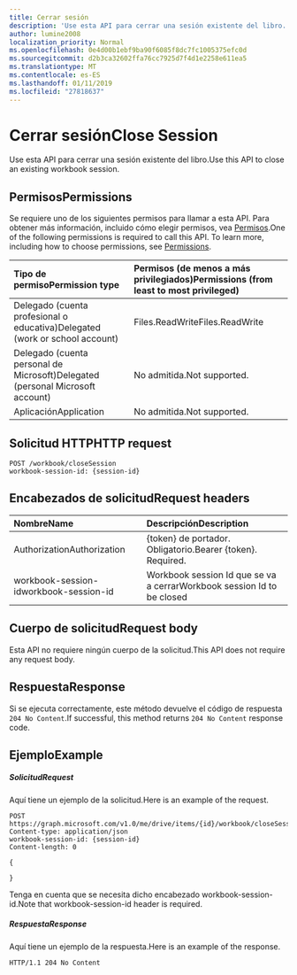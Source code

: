 ```yaml
---
title: Cerrar sesión
description: 'Use esta API para cerrar una sesión existente del libro. '
author: lumine2008
localization_priority: Normal
ms.openlocfilehash: 0e4d00b1ebf9ba90f6085f8dc7fc1005375efc0d
ms.sourcegitcommit: d2b3ca32602ffa76cc7925d7f4d1e2258e611ea5
ms.translationtype: MT
ms.contentlocale: es-ES
ms.lasthandoff: 01/11/2019
ms.locfileid: "27818637"
---
```

# <a name="close-session"></a><span data-ttu-id="d04d5-103">Cerrar sesión</span><span class="sxs-lookup"><span data-stu-id="d04d5-103">Close Session</span></span>

<span data-ttu-id="d04d5-104">Use esta API para cerrar una sesión existente del libro.</span><span class="sxs-lookup"><span data-stu-id="d04d5-104">Use this API to close an existing workbook session.</span></span> 

## <a name="permissions"></a><span data-ttu-id="d04d5-105">Permisos</span><span class="sxs-lookup"><span data-stu-id="d04d5-105">Permissions</span></span>
<span data-ttu-id="d04d5-p101">Se requiere uno de los siguientes permisos para llamar a esta API. Para obtener más información, incluido cómo elegir permisos, vea [Permisos](/graph/permissions-reference).</span><span class="sxs-lookup"><span data-stu-id="d04d5-p101">One of the following permissions is required to call this API. To learn more, including how to choose permissions, see [Permissions](/graph/permissions-reference).</span></span>

|<span data-ttu-id="d04d5-108">Tipo de permiso</span><span class="sxs-lookup"><span data-stu-id="d04d5-108">Permission type</span></span>      | <span data-ttu-id="d04d5-109">Permisos (de menos a más privilegiados)</span><span class="sxs-lookup"><span data-stu-id="d04d5-109">Permissions (from least to most privileged)</span></span>              |
|:--------------------|:---------------------------------------------------------|
|<span data-ttu-id="d04d5-110">Delegado (cuenta profesional o educativa)</span><span class="sxs-lookup"><span data-stu-id="d04d5-110">Delegated (work or school account)</span></span> | <span data-ttu-id="d04d5-111">Files.ReadWrite</span><span class="sxs-lookup"><span data-stu-id="d04d5-111">Files.ReadWrite</span></span>    |
|<span data-ttu-id="d04d5-112">Delegado (cuenta personal de Microsoft)</span><span class="sxs-lookup"><span data-stu-id="d04d5-112">Delegated (personal Microsoft account)</span></span> | <span data-ttu-id="d04d5-113">No admitida.</span><span class="sxs-lookup"><span data-stu-id="d04d5-113">Not supported.</span></span>    |
|<span data-ttu-id="d04d5-114">Aplicación</span><span class="sxs-lookup"><span data-stu-id="d04d5-114">Application</span></span> | <span data-ttu-id="d04d5-115">No admitida.</span><span class="sxs-lookup"><span data-stu-id="d04d5-115">Not supported.</span></span> |

## <a name="http-request"></a><span data-ttu-id="d04d5-116">Solicitud HTTP</span><span class="sxs-lookup"><span data-stu-id="d04d5-116">HTTP request</span></span>
<!-- { "blockType": "ignored" } -->
```http
POST /workbook/closeSession
workbook-session-id: {session-id}
```
## <a name="request-headers"></a><span data-ttu-id="d04d5-117">Encabezados de solicitud</span><span class="sxs-lookup"><span data-stu-id="d04d5-117">Request headers</span></span>
| <span data-ttu-id="d04d5-118">Nombre</span><span class="sxs-lookup"><span data-stu-id="d04d5-118">Name</span></span>       | <span data-ttu-id="d04d5-119">Descripción</span><span class="sxs-lookup"><span data-stu-id="d04d5-119">Description</span></span>|
|:---------------|:----------|
| <span data-ttu-id="d04d5-120">Authorization</span><span class="sxs-lookup"><span data-stu-id="d04d5-120">Authorization</span></span>  | <span data-ttu-id="d04d5-p102">{token} de portador. Obligatorio.</span><span class="sxs-lookup"><span data-stu-id="d04d5-p102">Bearer {token}. Required.</span></span> | | <span data-ttu-id="d04d5-123">Workbook-Session-Id</span><span class="sxs-lookup"><span data-stu-id="d04d5-123">Workbook-Session-Id</span></span>  | <span data-ttu-id="d04d5-p103">Identificador de sesión de libro que determina si los cambios se conservan o no. Opcional.</span><span class="sxs-lookup"><span data-stu-id="d04d5-p103">Workbook session Id that determines if changes are persisted or not. Optional.</span></span>|
| <span data-ttu-id="d04d5-126">workbook-session-id</span><span class="sxs-lookup"><span data-stu-id="d04d5-126">workbook-session-id</span></span> | <span data-ttu-id="d04d5-127">Workbook session Id que se va a cerrar</span><span class="sxs-lookup"><span data-stu-id="d04d5-127">Workbook session Id to be closed</span></span> |

## <a name="request-body"></a><span data-ttu-id="d04d5-128">Cuerpo de solicitud</span><span class="sxs-lookup"><span data-stu-id="d04d5-128">Request body</span></span>
<span data-ttu-id="d04d5-129">Esta API no requiere ningún cuerpo de la solicitud.</span><span class="sxs-lookup"><span data-stu-id="d04d5-129">This API does not require any request body.</span></span>

## <a name="response"></a><span data-ttu-id="d04d5-130">Respuesta</span><span class="sxs-lookup"><span data-stu-id="d04d5-130">Response</span></span>

<span data-ttu-id="d04d5-131">Si se ejecuta correctamente, este método devuelve el código de respuesta `204 No Content`.</span><span class="sxs-lookup"><span data-stu-id="d04d5-131">If successful, this method returns `204 No Content` response code.</span></span>

## <a name="example"></a><span data-ttu-id="d04d5-132">Ejemplo</span><span class="sxs-lookup"><span data-stu-id="d04d5-132">Example</span></span>
##### <a name="request"></a><span data-ttu-id="d04d5-133">Solicitud</span><span class="sxs-lookup"><span data-stu-id="d04d5-133">Request</span></span>
<span data-ttu-id="d04d5-134">Aquí tiene un ejemplo de la solicitud.</span><span class="sxs-lookup"><span data-stu-id="d04d5-134">Here is an example of the request.</span></span>
<!-- {
  "blockType": "request",
  "name": "close_excel_session"
}-->
```http
POST https://graph.microsoft.com/v1.0/me/drive/items/{id}/workbook/closeSession
Content-type: application/json
workbook-session-id: {session-id}
Content-length: 0

{

}
```

<span data-ttu-id="d04d5-135">Tenga en cuenta que se necesita dicho encabezado workbook-session-id.</span><span class="sxs-lookup"><span data-stu-id="d04d5-135">Note that workbook-session-id header is required.</span></span> 


##### <a name="response"></a><span data-ttu-id="d04d5-136">Respuesta</span><span class="sxs-lookup"><span data-stu-id="d04d5-136">Response</span></span>
<span data-ttu-id="d04d5-137">Aquí tiene un ejemplo de la respuesta.</span><span class="sxs-lookup"><span data-stu-id="d04d5-137">Here is an example of the response.</span></span> 

<!-- {
  "blockType": "response",
  "truncated": true
} -->
```http
HTTP/1.1 204 No Content
```

<!-- {
  "type": "#page.annotation",
  "suppressions": [
    "Warning: close_excel_session//api-reference/v1.0/api/workbook-closesession.md:
      Request includes a non-standard header: workbook-session-id"
  ]
}-->
